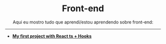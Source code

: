 <h1 align="center">
Front-end
</h1>
<p align="center">
Aqui eu mostro tudo que aprendi/estou aprendendo sobre front-end:
</p>

-------

- [**My first project with React ts + Hooks**](https://dev.to/beatrizoliveira/my-first-project-with-react-ts-hooks-3mji)
